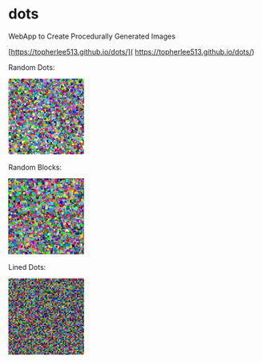 # dots
WebApp to Create Procedurally Generated Images

[https://topherlee513.github.io/dots/](
https://topherlee513.github.io/dots/)


Random Dots:

<img src="examples/dots.png" width="30%">

Random Blocks:

<img src="examples/blocks.png" width="30%">

Lined Dots:

<img src="examples/lined.png" width="30%">
